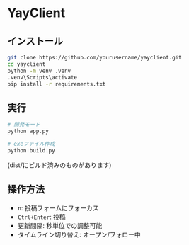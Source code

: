 # YayClient

## インストール

```bash
git clone https://github.com/yourusername/yayclient.git
cd yayclient
python -m venv .venv
.venv\Scripts\activate
pip install -r requirements.txt
```

## 実行

```bash
# 開発モード
python app.py

# exeファイル作成
python build.py
```

(dist/にビルド済みのものがあります)

## 操作方法

- `n`: 投稿フォームにフォーカス
- `Ctrl+Enter`: 投稿
- 更新間隔: 秒単位での調整可能
- タイムライン切り替え: オープン/フォロー中
